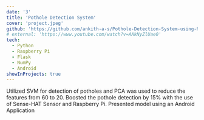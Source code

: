 ```yaml
---
date: '3'
title: 'Pothole Detection System'
cover: 'project.jpeg'
github: 'https://github.com/ankith-a-s/Pothole-Detection-System-using-Raspberry-Pi-and-Deep-Learning'
# external: 'https://www.youtube.com/watch?v=AAkNyZlUae0'
tech:
  - Python
  - Raspberry Pi
  - Flask
  - NumPy
  - Android
showInProjects: true
---
```


Utilized SVM for detection of potholes and PCA was used to reduce the features from 60 to 20. Boosted the pothole detection by 15% with the use of Sense-HAT Sensor and Raspberry Pi. Presented model using an Android Application
